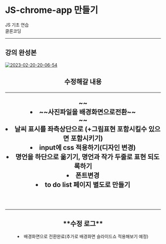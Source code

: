 # JS-chrome-app 만들기
JS 기초 연습
<br>클론코딩
<hr>
<h2>강의 완성본</h2>
<a href="https://ibb.co/89N3stk"><img src="https://i.ibb.co/2dW2hHJ/2023-02-20-20-06-54.png" alt="2023-02-20-20-06-54" border="0"></a>
<div align="center">
  <h2>수정해갈 내용</2>
  <hr>
  ~~<li>~~사진파일을 배경화면으로전환~~</li>~~
  <li>날씨 표시를 좌측상단으로 (+그림표현 포함시킬수 있으면 포함시키기)</li>
  <li>input에 css 적용하기(디자인 변경)</li>
  <li>명언을 하단으로 옮기기, 명언과 작가 두줄로 표현 되도록하기</li>
  <li>폰트변경</li>
  <li>to do list 페이지 별도로 만들기</li>
</div>
<br><br>
<hr>
<div align="center">
  <h2>**수정 로그**</h2>
  <li>배경화면으로 전환완료(추가로 배경화면 슬라이드쇼 적용해보기 예정)</li>
</div>
